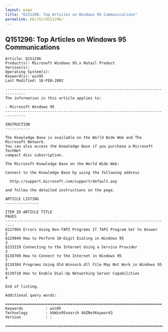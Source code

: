 ```yaml
---
layout: page
title: "Q151296: Top Articles on Windows 95 Communications"
permalink: kb/151/Q151296/
---
```


## Q151296: Top Articles on Windows 95 Communications

	Article: Q151296
	Product(s): Microsoft Windows 95.x Retail Product
	Version(s): 
	Operating System(s): 
	Keyword(s): win95
	Last Modified: 18-FEB-2002
	
	-------------------------------------------------------------------------------
	The information in this article applies to:
	
	- Microsoft Windows 95 
	-------------------------------------------------------------------------------
	
	INSTRUCTION
	-----------
	
	The Knowledge Base is available on the World Wide Web and The Microsoft Network.
	You can also access the Knowledge Base if you purchase a Microsoft TechNet
	compact disc subscription.
	
	The Microsoft Knowledge Base on the World Wide Web:
	
	Connect to the Knowledge Base by using the following address
	
	  http://support.microsoft.com/support/default.asp
	
	and follow the detailed instructions on the page.
	
	ARTICLE LISTING
	---------------
	
	ITEM ID ARTICLE TITLE                                                PAGES
	--------------------------------------------------------------------------
	Q127994 Errors Using Non-TAPI Programs If TAPI Program Set to Answer     2
	Q129049 How to Perform 10-Digit Dialing in Windows 95                    3
	Q133219 Connecting to the Internet Using a Service Provider              3
	Q138789 How to Connect to the Internet in Windows 95                     7
	Q139384 Programs Using Old Winsock.dll File May Not Work in Windows 95   3
	Q139710 How to Enable Dial-Up Networking Server Capabilities             4
	
	End of listing.
	
	Additional query words:
	
	======================================================================
	Keywords          : win95 
	Technology        : kbWin95search kbZNotKeyword3
	Version           : :
	
	=============================================================================
	
